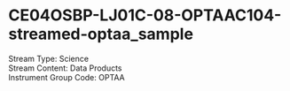 # CE04OSBP-LJ01C-08-OPTAAC104-streamed-optaa_sample

Stream Type: Science<br>
Stream Content: Data Products<br>
Instrument Group Code: OPTAA<br>
